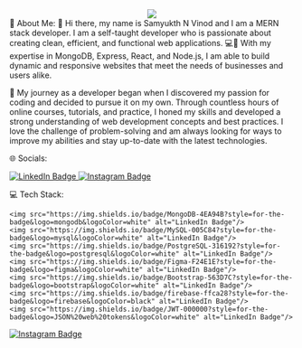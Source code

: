 <div id="header" align="center">
  <img src="https://miro.medium.com/v2/resize:fit:3200/0*de0IdiUSoJTwgsys.gif"/>
</div>
💫 About Me:
👋 Hi there, my name is Samyukth N Vinod and I am a MERN stack developer. I am a self-taught developer who is passionate about creating clean, efficient, and functional web applications. 💻🚀 With my expertise in MongoDB, Express, React, and Node.js, I am able to build dynamic and responsive websites that meet the needs of businesses and users alike.

🚀 My journey as a developer began when I discovered my passion for coding and decided to pursue it on my own. Through countless hours of online courses, tutorials, and practice, I honed my skills and developed a strong understanding of web development concepts and best practices. I love the challenge of problem-solving and am always looking for ways to improve my abilities and stay up-to-date with the latest technologies.

🌐 Socials:

<div >
 <a href="https://www.linkedin.com/in/samyukth-vinod-a86113220/">
    <img src="https://img.shields.io/badge/LinkedIn-blue?style=for-the-badge&logo=linkedin&logoColor=white" alt="LinkedIn Badge"/>
  </a>
  <a href="https://www.instagram.com/samyukth._/">
    <img src="https://img.shields.io/badge/Instagram-E4405F?style=for-the-badge&logo=instagram&logoColor=white" alt="Instagram Badge"/>
  </a>
</div>


💻 Tech Stack:
<div >

  
    <img src="https://img.shields.io/badge/MongoDB-4EA94B?style=for-the-badge&logo=mongodb&logoColor=white" alt="LinkedIn Badge"/>
    <img src="https://img.shields.io/badge/MySQL-005C84?style=for-the-badge&logo=mysql&logoColor=white" alt="LinkedIn Badge"/>
    <img src="https://img.shields.io/badge/PostgreSQL-316192?style=for-the-badge&logo=postgresql&logoColor=white" alt="LinkedIn Badge"/>
    <img src="https://img.shields.io/badge/Figma-F24E1E?style=for-the-badge&logo=figma&logoColor=white" alt="LinkedIn Badge"/>
    <img src="https://img.shields.io/badge/Bootstrap-563D7C?style=for-the-badge&logo=bootstrap&logoColor=white" alt="LinkedIn Badge"/>
    <img src="https://img.shields.io/badge/firebase-ffca28?style=for-the-badge&logo=firebase&logoColor=black" alt="LinkedIn Badge"/>
    <img src="https://img.shields.io/badge/JWT-000000?style=for-the-badge&logo=JSON%20web%20tokens&logoColor=white" alt="LinkedIn Badge"/>
    
  <a href="https://www.instagram.com/samyukth._/">
    <img src="https://img.shields.io/badge/Instagram-E4405F?style=for-the-badge&logo=instagram&logoColor=white" alt="Instagram Badge"/>
  </a>
</div>
